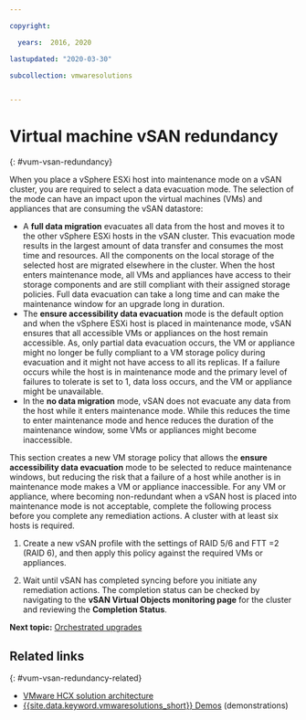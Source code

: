 ```yaml
---

copyright:

  years:  2016, 2020

lastupdated: "2020-03-30"

subcollection: vmwaresolutions


---
```


# Virtual machine vSAN redundancy
{: #vum-vsan-redundancy}

When you place a vSphere ESXi host into maintenance mode on a vSAN cluster, you are required to select a data evacuation mode. The selection of the mode can have an impact upon the virtual machines (VMs) and appliances that are consuming the vSAN datastore:
* A **full data migration** evacuates all data from the host and moves it to the other vSphere ESXi hosts in the vSAN cluster. This evacuation mode results in the largest amount of data transfer and consumes the most time and resources. All the components on the local storage of the selected host are migrated elsewhere in the cluster. When the host enters maintenance mode, all VMs and appliances have access to their storage components and are still compliant with their assigned storage policies. Full data evacuation can take a long time and can make the maintenance window for an upgrade long in duration.
* The **ensure accessibility data evacuation** mode is the default option and when the vSphere ESXi host is placed in maintenance mode, vSAN ensures that all accessible VMs or appliances on the host remain accessible. As, only partial data evacuation occurs, the VM or appliance might no longer be fully compliant to a VM storage policy during evacuation and it might not have access to all its replicas. If a failure occurs while the host is in maintenance mode and the primary level of failures to tolerate is set to 1, data loss occurs, and the VM or appliance might be unavailable.
* In the **no data migration** mode, vSAN does not evacuate any data from the host while it enters maintenance mode. While this reduces the time to enter maintenance mode and hence reduces the duration of the maintenance window, some VMs or appliances might become inaccessible.

This section creates a new VM storage policy that allows the **ensure accessibility data evacuation** mode to be selected to reduce maintenance windows, but reducing the risk that a failure of a host while another is in maintenance mode makes a VM or appliance inaccessible. For any VM or appliance, where becoming non-redundant when a vSAN host is placed into maintenance mode is not acceptable, complete the following process before you complete any remediation actions. A cluster with at least six hosts is required.

1. Create a new vSAN profile with the settings of RAID 5/6 and FTT =2 (RAID 6), and then apply this policy against the required VMs or appliances.

2. Wait until vSAN has completed syncing before you initiate any remediation actions. The completion status can be checked by navigating to the **vSAN Virtual Objects monitoring page** for the cluster and reviewing the **Completion Status**.

**Next topic:** [Orchestrated upgrades](/docs/vmwaresolutions?topic=vmwaresolutions-vum-orchestr-updates)

## Related links
{: #vum-vsan-redundancy-related}

* [VMware HCX solution architecture](/docs/vmwaresolutions?topic=vmwaresolutions-hcx-archi-intro#hcx-archi-intro)
* [{{site.data.keyword.vmwaresolutions_short}} Demos](https://www.ibm.com/demos/collection/IBM-Cloud-for-VMware-Solutions/) (demonstrations)
